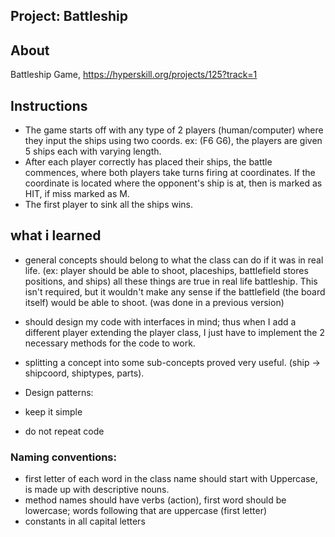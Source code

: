 ## Project: Battleship


## About

Battleship Game, https://hyperskill.org/projects/125?track=1

## Instructions

- The game starts off with any type of 2 players (human/computer) where they input the ships using two coords. ex: (F6 G6), the players are given 5 ships each with varying length.
- After each player correctly has placed their ships, the battle commences, where both players take turns firing at coordinates. If the coordinate is located where the opponent's ship is at, then is marked as HIT, if miss marked as M. 
- The first player to sink all the ships wins. 


## what i learned
- general concepts should belong to what the class can do if it was in real life. (ex: player should be able to shoot, placeships, battlefield stores positions, and ships) all these things are true in real life battleship. This isn't required, but it wouldn't make any sense if the battlefield (the board itself) would be able to shoot. (was done in a previous version) 

- should design my code with interfaces in mind; thus when I add a different player extending the player class, I just have to implement the 2 necessary methods for the code to
work.
- splitting a concept into some sub-concepts proved very useful. (ship -> shipcoord, shiptypes, parts).
- Design patterns:
- keep it simple
- do not repeat code 

### Naming conventions:
- first letter of each word in the class name should start with Uppercase, is made up with descriptive nouns. 
- method names should have verbs (action), first word should be lowercase; words following that are uppercase (first letter)
- constants in all capital letters


